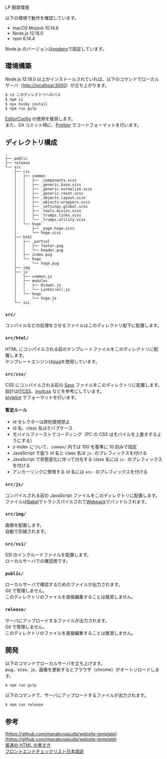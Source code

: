 LP 開発環境

以下の環境で動作を確認しています。

- macOS Mojave 10.14.6
- Node.js 12.18.0
- npm 6.14.4

Node.js のバージョンは[nodenv](https://github.com/nodenv/nodenv)で固定しています。

## 環境構築

Node.js 12.18.0 以上がインストールされていれば、以下のコマンドでローカルサーバ（[http://localhost:3000](http://localhost:3000)）が立ち上がります。

```bash
$ cd このディレクトリへのパス
$ npm ci
$ npx husky install
$ npm run gulp
```

[EditorConfig](https://editorconfig.org/) の使用を推奨します。  
また、Git コミット時に、[Prettier](https://prettier.io/) でコードフォーマットを行います。

## ディレクトリ構成

```
.
├── public
├── release
└── src
    ├── css
    │   ├── common
    │   │   ├── _components.scss
    │   │   ├── _generic.base.scss
    │   │   ├── _generic.normalize.scss
    │   │   ├── _generic.reset.scss
    │   │   ├── _objects.layout.scss
    │   │   ├── _objects.wrappers.scss
    │   │   ├── _settings.global.scss
    │   │   ├── _tools.mixins.scss
    │   │   ├── _trumps.links.scss
    │   │   └── _trumps.utility.scss
    │   └── hoge
    │       ├── _page.hoge.scss
    │       └── hoge.scss
    ├── html
    │   ├── _partial
    │   │   ├── footer.pug
    │   │   └── header.pug
    │   ├── index.pug
    │   └── hoge
    │       └── hoge.pug
    ├── img
    ├── js
    │   ├── common.js
    │   ├── modules
    │   │   ├── Drawer.js
    │   │   └── LinkScroll.js
    │   └── hoge
    │       └── hoge.js
    └── ssi
```

### `src/`

コンパイルなどの処理をさせるファイルはこのディレクトリ配下に配置します。

### `src/html/`

HTML にコンパイルされる前のテンプレートファイルをこのディレクトリに配置します。  
テンプレートエンジンは[pug](https://pugjs.org/api/getting-started.html)を使用しています。

### `src/css/`

CSS にコンパイルされる前の [Sass](https://sass-lang.com/) ファイルをこのディレクトリに配置します。  
設計は[ITCSS](https://www.xfive.co/blog/itcss-scalable-maintainable-css-architecture/)、[inuitcss](https://github.com/inuitcss/inuitcss) などを参考にしています。  
[stylelint](https://stylelint.io/) でフォーマットを行います。

#### 暫定ルール

- id セレクターは原則使用禁止
- id 名、class 名はケバブケース
- モバイルファーストでコーディング（PC の CSS はモバイルを上書きするようにする）
- z-index について、`common/` 内では 100 を基準に 10 刻みで指定
- JavaScript で扱う id 名と class 名は `js-` のプレフィックスを付ける
- JavaScript で状態変化に伴って付与する class 名には `is-` のプレフィックスを付ける
- アンカーリンクに使用する id 名には `anc-` のプレフィックスを付ける

### `src/js/`

コンパイルされる前の JavaScript ファイルをこのディレクトリに配置します。  
ファイルは[Babel](https://babeljs.io/)でトランスパイルされて[Webpack](https://webpack.js.org/)でバンドルされます。

### `src/img/`

画像を配置します。  
自動で圧縮されます。

### `src/ssi/`

SSI のインクルードファイルを配置します。  
ローカルサーバでの確認用です。

### `public/`

ローカルサーバで確認するためのファイルが出力されます。  
Git で管理しません。  
このディレクトリのファイルを直接編集することは推奨しません。

### `release/`

サーバにアップロードするファイルが出力されます。  
Git で管理しません。  
このディレクトリのファイルを直接編集することは推奨しません。

## 開発

以下のコマンドでローカルサーバを立ち上げます。  
pug、scss、js、画像を更新するとブラウザ（chrome）がオートリロードします。

```bash
$ npm run gulp
```

以下のコマンドで、サーバにアップロードするファイルが出力されます。

```bash
$ npm run release
```

## 参考

[https://github.com/manabuyasuda/website-template](https://github.com/manabuyasuda/website-template)  
[普通の HTML の書き方](https://github.com/hail2u/html-best-practices/blob/master/README.ja.md)  
[フロントエンドチェックリスト日本語訳](https://github.com/miya0001/Front-End-Checklist)
